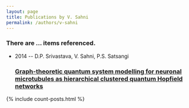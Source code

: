```yaml
---
layout: page
title: Publications by V. Sahni
permalink: /authors/v-sahni
---
```


<h3 id="number-posts">There are ... items referenced.</h3>
<ul class="post-list">
<li><span class='post-meta'>2014 -- D.P. Srivastava, V. Sahni, P.S. Satsangi</span><h3><a class='post-link' href="{{ site.baseurl }}/graph-theoretic-quantum-system-modelling-for-neuronal-microtubules-as-hierarchical-clustered-quantum-hopfield-networks">Graph-theoretic quantum system modelling for neuronal microtubules as hierarchical clustered quantum Hopfield networks</a></h3></li>

</ul>
{% include count-posts.html %}
